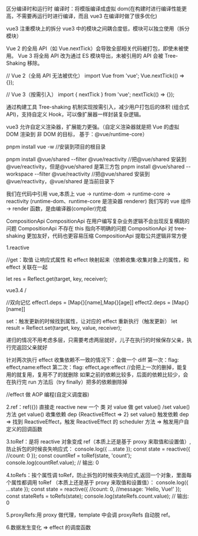 区分编译时和运行时
编译时：将模版编译成虚拟 dom(在构建时进行编译性能更高，不需要再运行时进行编译，而且 vue3 在编译时做了很多优化)

vue3 注重模块上的拆分 vue3 中的模块之间耦合度低，模块可以独立使用（拆分模块）

Vue 2 的全局 API（如 Vue.nextTick）会导致全部相关代码被打包，即使未被使用。
Vue 3 将全局 API 改为通过 ES 模块导出，未被引用的 API 会被 Tree-Shaking 移除。

// Vue 2（全局 API 无法被优化）
import Vue from 'vue';
Vue.nextTick(() => {});

// Vue 3（按需引入）
import { nextTick } from 'vue';
nextTick(() => {});

通过构建工具 Tree-shaking 机制实现按需引入，减少用户打包后的体积 (组合式 API)，支持自定义 Hook，可以像扩展器一样封装复杂逻辑。

vue3 允许自定义渲染器，扩展能力更强。（自定义渲染器就是把 Vue 的虚拟 DOM 渲染到 非 DOM 的目标， 基于：@vue/runtime-core）

pnpm install vue -w //安装到项目的根目录

pnpm install @vue/shared --filter @vue/reactivity //把@vue/shared 安装到@vue/reactivity，但是@vue/shared 是第三方包
pnpm install @vue/shared --workspace --filter @vue/reactivity //把@vue/shared 安装到@vue/reactivity，@vue/shared 是当前目录下

<!-- {
  "name": "@vue/compiler-core",
  "version": "1.0.0",
  "module": "dist/compiler-core.esm-bundler.js",   //通过import引入的方式 找dist/compiler-core.esm-bundler.js
  "unpkg": "dist/compiler-core.global.js",  //直接在浏览器里使用 window.的方式
  "buildOptions": {
    "name": "VueCompilerCore",
    "formats": [
      "esm-bundler",   //通过import引入的方式，打包到一起的 通过 import { xxx } from 'vue' 导入，并由打包工具做 Tree-shaking。
      "esm-browser",  //通过import引入的方式，浏览器环境,无需打包工具，适合 CDN 或小型项目。
      "cjs",   //commonjs
      "global"  //window直接在浏览器里使用 window.的方式
    ]
  },
  "dependencies": {
    "@vue/shared": "workspace:*"
  }
} -->

我们在代码中引用 vue,本质上 vue -> runtime-dom -> runtime-core -> reactivity (runtime-dom、runtime-core 是渲染器 renderer)
我们写的 vue 组件 -> render 函数，是由编译器(compiler)完成

CompositionApi
CompositionApi 在用户编写复杂业务逻辑不会出现反复横跳的问题
CompositionApi 不存在 this 指向不明确的问题
CompositionApi 对 tree-shaking 更加友好，代码也更容易压缩
CompositionApi 提取公共逻辑非常方便

1.reactive

//get：取值 让响应式属性 和 effect 映射起来（依赖收集:收集对象上的属性，和 effect 关联在一起

let res = Reflect.get(target, key, receiver);

vue3.4 /

<!-- 搞一个weakMap，防止内存泄漏
{
  {name:'jw',age:30}:{
    name:{effect1,effect2},
    age:{effect1}
  }
} -->

//双向记忆
effect1.deps = [Map{}[name],Map{}[age]]
effect2.deps = [Map{}[name]]

set：触发更新的时候找到属性，让对应的 effect 重新执行（触发更新）
let result = Reflect.set(target, key, value, receiver);

<!-- effect(() => {
TODO:一个 effect 回调函数对应一个 ReactiveEffect，通过一个变量activeEffect，对象中属性key1,key2
}) -->

递归的情况不用考虑多层，只需要考虑两层就好，儿子在执行的时候保存父亲，执行完返回父亲就好

<!-- effect(() => {
      console.log(state.name)
      effect(() => {
        console.log(state.name)
      })
      console.log(state.age)
    }) -->

针对两次执行 effect 收集依赖不一致的情况下：会做一个 diff
第一次：flag: effect,name:effect
第二次：flag: effect,age:effect
//会把上一次的删掉，能复用的就复用，复用不了的就删除
如果之前的依赖比较多，后面的依赖比较少，会在执行完 run 方法后（try finally）把多的依赖删除掉

<!-- effect(() => {
  app.innerHTML = state.flag ? state.name : state.age;
}) -->

<!-- setTimeout(() => {
  state.flag = false;
}, 1000); -->

//effect 做 AOP 编程(自定义调度器)

 <!-- let runner = effect(
        () => {
          app.innerHTML = state.flag ? state.name : state.age;
        },
        {
          //state.flag改变会触发scheduler的执行
          scheduler: () => {
            console.log("数据更新了，不重新渲染，走自己的逻辑"); //AOP、批处理（更新两次，只调一次）
            //runner就是执行effect的第一个参数（用户自定义的回调函数）
            runner();//fn执行一次
          },
        }
      ); -->

2.ref：ref({}) 直接走 reactive
new 一个 类 对 value 做 get value() /set value()方法
get value() 收集依赖 dep {ReactiveEffect => 2}
set value() 触发依赖 dep => 找到 ReactiveEffect，触发 ReactiveEffect 的 scheduler 方法 => 触发用户自定义的回调函数

<!-- class RefImpl {
      public __v_isRef = true; //ref标识
      public _value; //用来保存ref的值
      public dep; //用于收集对应的effect
      constructor(public rawValue) {
        this._value = toReactive(rawValue);
      }
      get value() {
        //收集依赖(effect)
        trackRefValue(this);
        return this._value;
      }

      set value(newValue) {
        //触发依赖(effect)
        if (newValue !== this.rawValue) {
          this.rawValue = newValue;
          this._value = newValue;
          triggerRefValue(this);
        }
      }
} -->

3.toRef：是将 reactive 对象变成 ref（本质上还是基于 proxy 来取值和设置值）,防止拆包的时候丧失响应式： console.log({ ...state });
const state = reactive({
//count: 0
});
const countRef = toRef(state, 'count');
console.log(countRef.value); // 输出: 0

<!-- class ObjectRefImpl {
      public __v_isRef = true; //增加ref标识
      constructor(public _object, public _key) {}

      get value() {
        return this._object[this._key];
      }

      set value(newValue) {
        this._object[this._key] = newValue;
      }
    } -->

4.toRefs：挨个属性调 toRef，防止拆包的时候丧失响应式,返回一个对象，里面每个属性都调用 toRef （本质上还是基于 proxy 来取值和设置值）： console.log({ ...state });
const state = reactive({
//count: 0,
//message: 'Hello, Vue!'
});
const stateRefs = toRefs(state);
console.log(stateRefs.count.value); // 输出: 0

5.proxyRefs:用 proxy 做代理，template 中会调 proxyRefs 自动脱 ref。

<!-- export function proxyRefs(objectWithRef) {
      return new Proxy(objectWithRef, {
        get(target, key, receiver) {
          let r = Reflect.get(target, key, receiver);
          return r.__v_isRef ? r.value : r; //自动脱ref
        },
        set(target, key, value, receiver) {
          const oldValue = target[key];

          if (oldValue.__v_isRef) {
            oldValue.value = value; //如果老值是ref,需要给ref赋值
            return true;
          }
          return Reflect.set(target, key, value, receiver);
        },
      });
    } -->

6.数据发生变化 => effect 的调度函数
